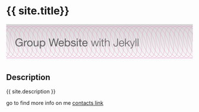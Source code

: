 # {{ site.title}}

![Group Website banner](./images/site_banner.png)
## Description
{{ site.description }}

go to find more info on me [contacts link](contact.md)
